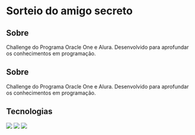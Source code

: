 <h1>Sorteio do amigo secreto</h1>

<h2> Sobre</h2>
<p>Challenge do Programa Oracle One e Alura. Desenvolvido para aprofundar os conhecimentos em programação.</p>

<h2> Sobre</h2>
<p>Challenge do Programa Oracle One e Alura. Desenvolvido para aprofundar os conhecimentos em programação.</p>

##  Tecnologias
<div>
  <img src="https://img.shields.io/badge/HTML-239120?style=for-the-badge&logo=html5&logoColor=white">
  <img src="https://img.shields.io/badge/CSS-239120?&style=for-the-badge&logo=css3&logoColor=white">
  <img src="https://img.shields.io/badge/JavaScript-F7DF1E?style=for-the-badge&logo=javascript&logoColor=black">
</div>
